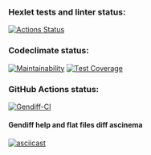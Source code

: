 ### Hexlet tests and linter status:
[![Actions Status](https://github.com/AndreyZhelezov/python-project-50/workflows/hexlet-check/badge.svg)](https://github.com/AndreyZhelezov/python-project-50/actions)

### Codeclimate status:
[![Maintainability](https://api.codeclimate.com/v1/badges/d1ebbf9863838d7f21e3/maintainability)](https://codeclimate.com/github/AndreyZhelezov/python-project-50/maintainability)
[![Test Coverage](https://api.codeclimate.com/v1/badges/d1ebbf9863838d7f21e3/test_coverage)](https://codeclimate.com/github/AndreyZhelezov/python-project-50/test_coverage)

### GitHub Actions status:
[![Gendiff-CI](https://github.com/AndreyZhelezov/python-project-50/actions/workflows/gendiff-ci.yml/badge.svg)](https://github.com/AndreyZhelezov/python-project-50/actions/workflows/gendiff-ci.yml)

#### Gendiff help and flat files diff ascinema
[![asciicast](https://asciinema.org/a/Q0bV17eohH0Dkhl6CLI6aShTM.svg)](https://asciinema.org/a/Q0bV17eohH0Dkhl6CLI6aShTM)